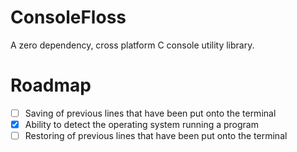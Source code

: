 # ConsoleFloss
A zero dependency, cross platform C console utility library.
# Roadmap
- [ ] Saving of previous lines that have been put onto the terminal
- [X] Ability to detect the operating system running a program
- [ ] Restoring of previous lines that have been put onto the terminal
